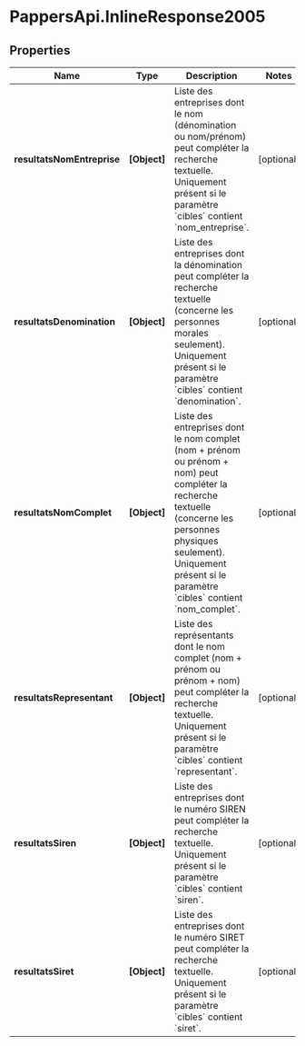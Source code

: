 # PappersApi.InlineResponse2005

## Properties

Name | Type | Description | Notes
------------ | ------------- | ------------- | -------------
**resultatsNomEntreprise** | **[Object]** | Liste des entreprises dont le nom (dénomination ou nom/prénom) peut compléter la recherche textuelle. Uniquement présent si le paramètre &#x60;cibles&#x60; contient &#x60;nom_entreprise&#x60;. | [optional] 
**resultatsDenomination** | **[Object]** | Liste des entreprises dont la dénomination peut compléter la recherche textuelle (concerne les personnes morales seulement). Uniquement présent si le paramètre &#x60;cibles&#x60; contient &#x60;denomination&#x60;. | [optional] 
**resultatsNomComplet** | **[Object]** | Liste des entreprises dont le nom complet (nom + prénom ou prénom + nom) peut compléter la recherche textuelle (concerne les personnes physiques seulement). Uniquement présent si le paramètre &#x60;cibles&#x60; contient &#x60;nom_complet&#x60;. | [optional] 
**resultatsRepresentant** | **[Object]** | Liste des représentants dont le nom complet (nom + prénom ou prénom + nom) peut compléter la recherche textuelle. Uniquement présent si le paramètre &#x60;cibles&#x60; contient &#x60;representant&#x60;. | [optional] 
**resultatsSiren** | **[Object]** | Liste des entreprises dont le numéro SIREN peut compléter la recherche textuelle. Uniquement présent si le paramètre &#x60;cibles&#x60; contient &#x60;siren&#x60;. | [optional] 
**resultatsSiret** | **[Object]** | Liste des entreprises dont le numéro SIRET peut compléter la recherche textuelle. Uniquement présent si le paramètre &#x60;cibles&#x60; contient &#x60;siret&#x60;. | [optional] 


